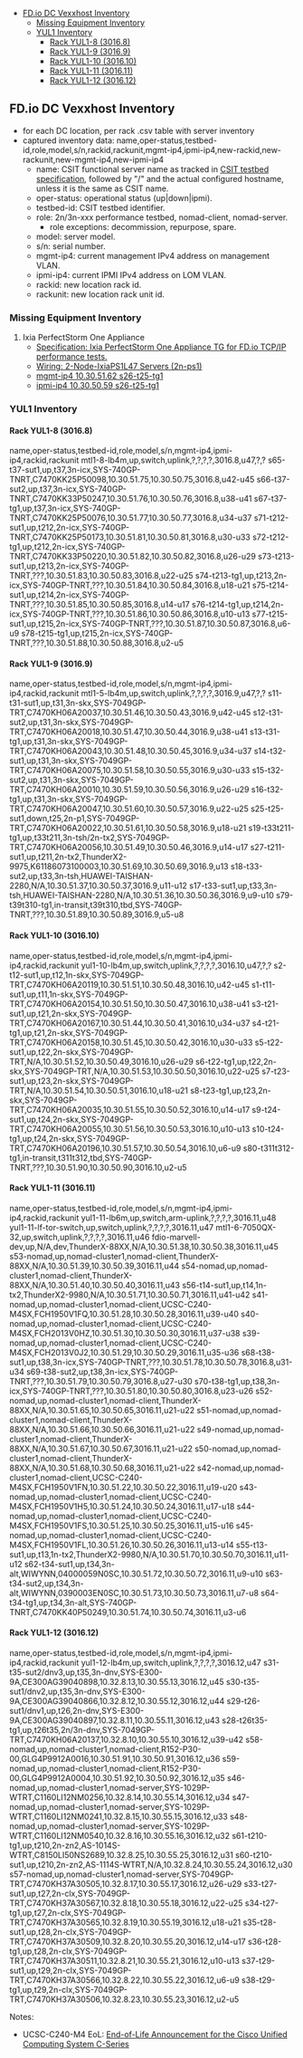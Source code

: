 <!-- MarkdownTOC autolink="true" -->

- [FD.io DC Vexxhost Inventory](#fdio-dc-vexxhost-inventory)
  - [Missing Equipment Inventory](#missing-equipment-inventory)
  - [YUL1 Inventory](#yul1-inventory)
    - [Rack YUL1-8 (3016.8)](#rack-yul1-8-3016.8)
    - [Rack YUL1-9 (3016.9)](#rack-yul1-9-3016.9)
    - [Rack YUL1-10 (3016.10)](#rack-yul1-10-3016.10)
    - [Rack YUL1-11 (3016.11)](#rack-yul1-11-3016.11)
    - [Rack YUL1-12 (3016.12)](#rack-yul1-12-3016.12)

<!-- /MarkdownTOC -->

## FD.io DC Vexxhost Inventory

- for each DC location, per rack .csv table with server inventory
- captured inventory data: name,oper-status,testbed-id,role,model,s/n,rackid,rackunit,mgmt-ip4,ipmi-ip4,new-rackid,new-rackunit,new-mgmt-ip4,new-ipmi-ip4
  - name: CSIT functional server name as tracked in [CSIT testbed specification](https://git.fd.io/csit/tree/docs/lab/testbed_specifications.md), followed by "/" and the actual configured hostname, unless it is the same as CSIT name.
  - oper-status: operational status (up|down|ipmi).
  - testbed-id: CSIT testbed identifier.
  - role: 2n/3n-xxx performance testbed, nomad-client, nomad-server.
    - role exceptions: decommission, repurpose, spare.
  - model: server model.
  - s/n: serial number.
  - mgmt-ip4: current management IPv4 address on management VLAN.
  - ipmi-ip4: current IPMI IPv4 address on LOM VLAN.
  - rackid: new location rack id.
  - rackunit: new location rack unit id.

### Missing Equipment Inventory

1. Ixia PerfectStorm One Appliance
   - [Specification: Ixia PerfectStorm One Appliance TG for FD.io TCP/IP performance tests.](https://git.fd.io/csit/tree/docs/lab/testbed_specifications.md#n554)
   - [Wiring: 2-Node-IxiaPS1L47 Servers (2n-ps1)](https://git.fd.io/csit/tree/docs/lab/testbed_specifications.md#n1017)
   - [mgmt-ip4 10.30.51.62 s26-t25-tg1](https://git.fd.io/csit/tree/docs/lab/testbed_specifications.md#n374)
   - [ipmi-ip4 10.30.50.59 s26-t25-tg1](https://git.fd.io/csit/tree/docs/lab/testbed_specifications.md#n281)

### YUL1 Inventory

#### Rack YUL1-8 (3016.8)
name,oper-status,testbed-id,role,model,s/n,mgmt-ip4,ipmi-ip4,rackid,rackunit
mtl1-8-lb4m,up,switch,uplink,?,?,?,?,3016.8,u47,?,?
s65-t37-sut1,up,t37,3n-icx,SYS-740GP-TNRT,C7470KK25P50098,10.30.51.75,10.30.50.75,3016.8,u42-u45
s66-t37-sut2,up,t37,3n-icx,SYS-740GP-TNRT,C7470KK33P50247,10.30.51.76,10.30.50.76,3016.8,u38-u41
s67-t37-tg1,up,t37,3n-icx,SYS-740GP-TNRT,C7470KK25P50076,10.30.51.77,10.30.50.77,3016.8,u34-u37
s71-t212-sut1,up,t212,2n-icx,SYS-740GP-TNRT,C7470KK25P50173,10.30.51.81,10.30.50.81,3016.8,u30-u33
s72-t212-tg1,up,t212,2n-icx,SYS-740GP-TNRT,C7470KK33P50220,10.30.51.82,10.30.50.82,3016.8,u26-u29
s73-t213-sut1,up,t213,2n-icx,SYS-740GP-TNRT,???,10.30.51.83,10.30.50.83,3016.8,u22-u25
s74-t213-tg1,up,t213,2n-icx,SYS-740GP-TNRT,???,10.30.51.84,10.30.50.84,3016.8,u18-u21
s75-t214-sut1,up,t214,2n-icx,SYS-740GP-TNRT,???,10.30.51.85,10.30.50.85,3016.8,u14-u17
s76-t214-tg1,up,t214,2n-icx,SYS-740GP-TNRT,???,10.30.51.86,10.30.50.86,3016.8,u10-u13
s77-t215-sut1,up,t215,2n-icx,SYS-740GP-TNRT,???,10.30.51.87,10.30.50.87,3016.8,u6-u9
s78-t215-tg1,up,t215,2n-icx,SYS-740GP-TNRT,???,10.30.51.88,10.30.50.88,3016.8,u2-u5

#### Rack YUL1-9 (3016.9)
name,oper-status,testbed-id,role,model,s/n,mgmt-ip4,ipmi-ip4,rackid,rackunit
mtl1-5-lb4m,up,switch,uplink,?,?,?,?,3016.9,u47,?,?
s11-t31-sut1,up,t31,3n-skx,SYS-7049GP-TRT,C7470KH06A20037,10.30.51.46,10.30.50.43,3016.9,u42-u45
s12-t31-sut2,up,t31,3n-skx,SYS-7049GP-TRT,C7470KH06A20018,10.30.51.47,10.30.50.44,3016.9,u38-u41
s13-t31-tg1,up,t31,3n-skx,SYS-7049GP-TRT,C7470KH06A20043,10.30.51.48,10.30.50.45,3016.9,u34-u37
s14-t32-sut1,up,t31,3n-skx,SYS-7049GP-TRT,C7470KH06A20075,10.30.51.58,10.30.50.55,3016.9,u30-u33
s15-t32-sut2,up,t31,3n-skx,SYS-7049GP-TRT,C7470KH06A20010,10.30.51.59,10.30.50.56,3016.9,u26-u29
s16-t32-tg1,up,t31,3n-skx,SYS-7049GP-TRT,C7470KH06A20047,10.30.51.60,10.30.50.57,3016.9,u22-u25
s25-t25-sut1,down,t25,2n-p1,SYS-7049GP-TRT,C7470KH06A20022,10.30.51.61,10.30.50.58,3016.9,u18-u21
s19-t33t211-tg1,up,t33t211,3n-tsh/2n-tx2,SYS-7049GP-TRT,C7470KH06A20056,10.30.51.49,10.30.50.46,3016.9,u14-u17
s27-t211-sut1,up,t211,2n-tx2,ThunderX2-9975,K61186073100003,10.30.51.69,10.30.50.69,3016.9,u13
s18-t33-sut2,up,t33,3n-tsh,HUAWEI-TAISHAN-2280,N/A,10.30.51.37,10.30.50.37,3016.9,u11-u12
s17-t33-sut1,up,t33,3n-tsh,HUAWEI-TAISHAN-2280,N/A,10.30.51.36,10.30.50.36,3016.9,u9-u10
s79-t39t310-tg1,in-transit,t39t310,tbd,SYS-740GP-TNRT,???,10.30.51.89,10.30.50.89,3016.9,u5-u8

#### Rack YUL1-10 (3016.10)

name,oper-status,testbed-id,role,model,s/n,mgmt-ip4,ipmi-ip4,rackid,rackunit
yul1-10-lb4m,up,switch,uplink,?,?,?,?,3016.10,u47,?,?
s2-t12-sut1,up,t12,1n-skx,SYS-7049GP-TRT,C7470KH06A20119,10.30.51.51,10.30.50.48,3016.10,u42-u45
s1-t11-sut1,up,t11,1n-skx,SYS-7049GP-TRT,C7470KH06A20154,10.30.51.50,10.30.50.47,3016.10,u38-u41
s3-t21-sut1,up,t21,2n-skx,SYS-7049GP-TRT,C7470KH06A20167,10.30.51.44,10.30.50.41,3016.10,u34-u37
s4-t21-tg1,up,t21,2n-skx,SYS-7049GP-TRT,C7470KH06A20158,10.30.51.45,10.30.50.42,3016.10,u30-u33
s5-t22-sut1,up,t22,2n-skx,SYS-7049GP-TRT,N/A,10.30.51.52,10.30.50.49,3016.10,u26-u29
s6-t22-tg1,up,t22,2n-skx,SYS-7049GP-TRT,N/A,10.30.51.53,10.30.50.50,3016.10,u22-u25
s7-t23-sut1,up,t23,2n-skx,SYS-7049GP-TRT,N/A,10.30.51.54,10.30.50.51,3016.10,u18-u21
s8-t23-tg1,up,t23,2n-skx,SYS-7049GP-TRT,C7470KH06A20035,10.30.51.55,10.30.50.52,3016.10,u14-u17
s9-t24-sut1,up,t24,2n-skx,SYS-7049GP-TRT,C7470KH06A20055,10.30.51.56,10.30.50.53,3016.10,u10-u13
s10-t24-tg1,up,t24,2n-skx,SYS-7049GP-TRT,C7470KH06A20196,10.30.51.57,10.30.50.54,3016.10,u6-u9
s80-t311t312-tg1,in-transit,t311t312,tbd,SYS-740GP-TNRT,???,10.30.51.90,10.30.50.90,3016.10,u2-u5

#### Rack YUL1-11 (3016.11)

name,oper-status,testbed-id,role,model,s/n,mgmt-ip4,ipmi-ip4,rackid,rackunit
yul1-11-lb6m,up,switch,arm-uplink,?,?,?,?,3016.11,u48
yul1-11-lf-tor-switch,up,switch,uplink,?,?,?,?,3016.11,u47
mtl1-6-7050QX-32,up,switch,uplink,?,?,?,?,3016.11,u46
fdio-marvell-dev,up,N/A,dev,ThunderX-88XX,N/A,10.30.51.38,10.30.50.38,3016.11,u45
s53-nomad,up,nomad-cluster1,nomad-client,ThunderX-88XX,N/A,10.30.51.39,10.30.50.39,3016.11,u44
s54-nomad,up,nomad-cluster1,nomad-client,ThunderX-88XX,N/A,10.30.51.40,10.30.50.40,3016.11,u43
s56-t14-sut1,up,t14,1n-tx2,ThunderX2-9980,N/A,10.30.51.71,10.30.50.71,3016.11,u41-u42
s41-nomad,up,nomad-cluster1,nomad-client,UCSC-C240-M4SX,FCH1950V1FQ,10.30.51.28,10.30.50.28,3016.11,u39-u40
s40-nomad,up,nomad-cluster1,nomad-client,UCSC-C240-M4SX,FCH2013V0HZ,10.30.51.30,10.30.50.30,3016.11,u37-u38
s39-nomad,up,nomad-cluster1,nomad-client,UCSC-C240-M4SX,FCH2013V0J2,10.30.51.29,10.30.50.29,3016.11,u35-u36
s68-t38-sut1,up,t38,3n-icx,SYS-740GP-TNRT,???,10.30.51.78,10.30.50.78,3016.8,u31-u34
s69-t38-sut2,up,t38,3n-icx,SYS-740GP-TNRT,???,10.30.51.79,10.30.50.79,3016.8,u27-u30
s70-t38-tg1,up,t38,3n-icx,SYS-740GP-TNRT,???,10.30.51.80,10.30.50.80,3016.8,u23-u26
s52-nomad,up,nomad-cluster1,nomad-client,ThunderX-88XX,N/A,10.30.51.65,10.30.50.65,3016.11,u21-u22
s51-nomad,up,nomad-cluster1,nomad-client,ThunderX-88XX,N/A,10.30.51.66,10.30.50.66,3016.11,u21-u22
s49-nomad,up,nomad-cluster1,nomad-client,ThunderX-88XX,N/A,10.30.51.67,10.30.50.67,3016.11,u21-u22
s50-nomad,up,nomad-cluster1,nomad-client,ThunderX-88XX,N/A,10.30.51.68,10.30.50.68,3016.11,u21-u22
s42-nomad,up,nomad-cluster1,nomad-client,UCSC-C240-M4SX,FCH1950V1FN,10.30.51.22,10.30.50.22,3016.11,u19-u20
s43-nomad,up,nomad-cluster1,nomad-client,UCSC-C240-M4SX,FCH1950V1H5,10.30.51.24,10.30.50.24,3016.11,u17-u18
s44-nomad,up,nomad-cluster1,nomad-client,UCSC-C240-M4SX,FCH1950V1FS,10.30.51.25,10.30.50.25,3016.11,u15-u16
s45-nomad,up,nomad-cluster1,nomad-client,UCSC-C240-M4SX,FCH1950V1FL,10.30.51.26,10.30.50.26,3016.11,u13-u14
s55-t13-sut1,up,t13,1n-tx2,ThunderX2-9980,N/A,10.30.51.70,10.30.50.70,3016.11,u11-u12
s62-t34-sut1,up,t34,3n-alt,WIWYNN,04000059N0SC,10.30.51.72,10.30.50.72,3016.11,u9-u10
s63-t34-sut2,up,t34,3n-alt,WIWYNN,0390003EN0SC,10.30.51.73,10.30.50.73,3016.11,u7-u8
s64-t34-tg1,up,t34,3n-alt,SYS-740GP-TNRT,C7470KK40P50249,10.30.51.74,10.30.50.74,3016.11,u3-u6

#### Rack YUL1-12 (3016.12)

name,oper-status,testbed-id,role,model,s/n,mgmt-ip4,ipmi-ip4,rackid,rackunit
yul1-12-lb4m,up,switch,uplink,?,?,?,?,3016.12,u47
s31-t35-sut2/dnv3,up,t35,3n-dnv,SYS-E300-9A,CE300AG39040898,10.32.8.13,10.30.55.13,3016.12,u45
s30-t35-sut1/dnv2,up,t35,3n-dnv,SYS-E300-9A,CE300AG39040866,10.32.8.12,10.30.55.12,3016.12,u44
s29-t26-sut1/dnv1,up,t26,2n-dnv,SYS-E300-9A,CE300AG39040897,10.32.8.11,10.30.55.11,3016.12,u43
s28-t26t35-tg1,up,t26t35,2n/3n-dnv,SYS-7049GP-TRT,C7470KH06A20137,10.32.8.10,10.30.55.10,3016.12,u39-u42
s58-nomad,up,nomad-cluster1,nomad-client,R152-P30-00,GLG4P9912A0016,10.30.51.91,10.30.50.91,3016.12,u36
s59-nomad,up,nomad-cluster1,nomad-client,R152-P30-00,GLG4P9912A0004,10.30.51.92,10.30.50.92,3016.12,u35
s46-nomad,up,nomad-cluster1,nomad-server,SYS-1029P-WTRT,C1160LI12NM0256,10.32.8.14,10.30.55.14,3016.12,u34
s47-nomad,up,nomad-cluster1,nomad-server,SYS-1029P-WTRT,C1160LI12NM0241,10.32.8.15,10.30.55.15,3016.12,u33
s48-nomad,up,nomad-cluster1,nomad-server,SYS-1029P-WTRT,C1160LI12NM0540,10.32.8.16,10.30.55.16,3016.12,u32
s61-t210-tg1,up,t210,2n-zn2,AS-1014S-WTRT,C8150LI50NS2689,10.32.8.25,10.30.55.25,3016.12,u31
s60-t210-sut1,up,t210,2n-zn2,AS-1114S-WTRT,N/A,10.32.8.24,10.30.55.24,3016.12,u30
s57-nomad,up,nomad-cluster1,nomad-server,SYS-7049GP-TRT,C7470KH37A30505,10.32.8.17,10.30.55.17,3016.12,u26-u29
s33-t27-sut1,up,t27,2n-clx,SYS-7049GP-TRT,C7470KH37A30567,10.32.8.18,10.30.55.18,3016.12,u22-u25
s34-t27-tg1,up,t27,2n-clx,SYS-7049GP-TRT,C7470KH37A30565,10.32.8.19,10.30.55.19,3016.12,u18-u21
s35-t28-sut1,up,t28,2n-clx,SYS-7049GP-TRT,C7470KH37A30509,10.32.8.20,10.30.55.20,3016.12,u14-u17
s36-t28-tg1,up,t28,2n-clx,SYS-7049GP-TRT,C7470KH37A30511,10.32.8.21,10.30.55.21,3016.12,u10-u13
s37-t29-sut1,up,t29,2n-clx,SYS-7049GP-TRT,C7470KH37A30566,10.32.8.22,10.30.55.22,3016.12,u6-u9
s38-t29-tg1,up,t29,2n-clx,SYS-7049GP-TRT,C7470KH37A30506,10.32.8.23,10.30.55.23,3016.12,u2-u5

Notes:

- UCSC-C240-M4 EoL:
  [End-of-Life Announcement for the Cisco Unified Computing System C-Series](https://www.cisco.com/c/en/us/products/collateral/servers-unified-computing/ucs-c-series-rack-servers/eos-eol-notice-c51-741235.html)